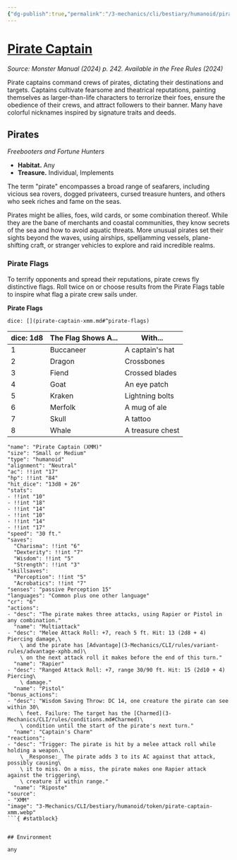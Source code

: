 ```yaml
---
{"dg-publish":true,"permalink":"/3-mechanics/cli/bestiary/humanoid/pirate-captain-xmm/","tags":["ttrpg-cli/compendium/src/5e/xmm","ttrpg-cli/monster/cr/6","ttrpg-cli/monster/environment/any","ttrpg-cli/monster/size/small-or-medium","ttrpg-cli/monster/type/humanoid"],"noteIcon":""}
---
```


# [Pirate Captain](3-Mechanics\CLI\bestiary\humanoid/pirate-captain-xmm.md)
*Source: Monster Manual (2024) p. 242. Available in the Free Rules (2024)*  

Pirate captains command crews of pirates, dictating their destinations and targets. Captains cultivate fearsome and theatrical reputations, painting themselves as larger-than-life characters to terrorize their foes, ensure the obedience of their crews, and attract followers to their banner. Many have colorful nicknames inspired by signature traits and deeds.

## Pirates

*Freebooters and Fortune Hunters*

- **Habitat.** Any  
- **Treasure.** Individual, Implements  

The term "pirate" encompasses a broad range of seafarers, including vicious sea rovers, dogged privateers, cursed treasure hunters, and others who seek riches and fame on the seas.

Pirates might be allies, foes, wild cards, or some combination thereof. While they are the bane of merchants and coastal communities, they know secrets of the sea and how to avoid aquatic threats. More unusual pirates set their sights beyond the waves, using airships, spelljamming vessels, plane-shifting craft, or stranger vehicles to explore and raid incredible realms.

### Pirate Flags

To terrify opponents and spread their reputations, pirate crews fly distinctive flags. Roll twice on or choose results from the Pirate Flags table to inspire what flag a pirate crew sails under.

**Pirate Flags**

`dice: [](pirate-captain-xmm.md#^pirate-flags)`

| dice: 1d8 | The Flag Shows A... | With... |
|-----------|---------------------|---------|
| 1 | Buccaneer | A captain's hat |
| 2 | Dragon | Crossbones |
| 3 | Fiend | Crossed blades |
| 4 | Goat | An eye patch |
| 5 | Kraken | Lightning bolts |
| 6 | Merfolk | A mug of ale |
| 7 | Skull | A tattoo |
| 8 | Whale | A treasure chest |{ #pirate-flags}


```statblock
"name": "Pirate Captain (XMM)"
"size": "Small or Medium"
"type": "humanoid"
"alignment": "Neutral"
"ac": !!int "17"
"hp": !!int "84"
"hit_dice": "13d8 + 26"
"stats":
- !!int "10"
- !!int "18"
- !!int "14"
- !!int "10"
- !!int "14"
- !!int "17"
"speed": "30 ft."
"saves":
  "Charisma": !!int "6"
  "Dexterity": !!int "7"
  "Wisdom": !!int "5"
  "Strength": !!int "3"
"skillsaves":
  "Perception": !!int "5"
  "Acrobatics": !!int "7"
"senses": "passive Perception 15"
"languages": "Common plus one other language"
"cr": "6"
"actions":
- "desc": "The pirate makes three attacks, using Rapier or Pistol in any combination."
  "name": "Multiattack"
- "desc": "Melee Attack Roll: +7, reach 5 ft. Hit: 13 (2d8 + 4) Piercing damage,\
    \ and the pirate has [Advantage](3-Mechanics/CLI/rules/variant-rules/advantage-xphb.md)\
    \ on the next attack roll it makes before the end of this turn."
  "name": "Rapier"
- "desc": "Ranged Attack Roll: +7, range 30/90 ft. Hit: 15 (2d10 + 4) Piercing\
    \ damage."
  "name": "Pistol"
"bonus_actions":
- "desc": "Wisdom Saving Throw: DC 14, one creature the pirate can see within 30\
    \ feet. Failure: The target has the [Charmed](3-Mechanics/CLI/rules/conditions.md#Charmed)\
    \ condition until the start of the pirate's next turn."
  "name": "Captain's Charm"
"reactions":
- "desc": "Trigger: The pirate is hit by a melee attack roll while holding a weapon.\
    \ _Response:_ The pirate adds 3 to its AC against that attack, possibly causing\
    \ it to miss. On a miss, the pirate makes one Rapier attack against the triggering\
    \ creature if within range."
  "name": "Riposte"
"source":
- "XMM"
"image": "3-Mechanics/CLI/bestiary/humanoid/token/pirate-captain-xmm.webp"
```{ #statblock}


## Environment

any